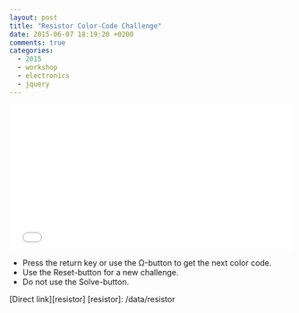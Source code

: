 ```yaml
---
layout: post
title: "Resistor Color-Code Challenge"
date: 2015-06-07 18:19:20 +0200
comments: true
categories:
  - 2015 
  - workshop
  - electronics
  - jquery
---
```

<iframe
  style='width:100%;height:260px;'
  src='/data/resistor/index.html'
  frameborder='0'>
</iframe>

<ul>
  <li>Press the return key or use the Ω-button to get the next color code.</li>
  <li>Use the Reset-button for a new challenge.</li>
  <li>Do not use the Solve-button.</li>
</ul>

[Direct link][resistor]
[resistor]: /data/resistor
